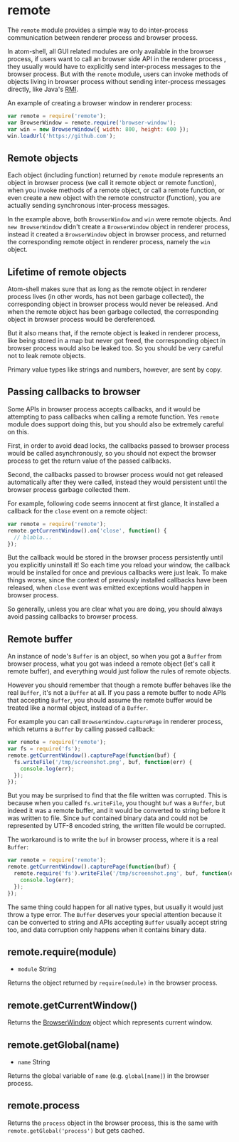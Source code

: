 # remote

The `remote` module provides a simple way to do inter-process communication
between renderer process and browser process.

In atom-shell, all GUI related modules are only available in the browser
process, if users want to call an browser side API in the renderer process
, they usually would have to explicitly send inter-process messages to the
browser process. But with the `remote` module, users can invoke methods of
objects living in browser process without sending inter-process messages
directly, like Java's
[RMI](http://en.wikipedia.org/wiki/Java_remote_method_invocation).

An example of creating a browser window in renderer process:

```javascript
var remote = require('remote');
var BrowserWindow = remote.require('browser-window');
var win = new BrowserWindow({ width: 800, height: 600 });
win.loadUrl('https://github.com');
```

## Remote objects

Each object (including function) returned by `remote` module represents an
object in browser process (we call it remote object or remote function), when
you invoke methods of a remote object, or call a remote function, or even create
a new object with the remote constructor (function), you are actually sending
synchronous inter-process messages.

In the example above, both `BrowserWindow` and `win` were remote objects. And
`new BrowserWindow` didn't create a `BrowserWindow` object in renderer process,
instead it created a `BrowserWindow` object in browser process, and returned the
corresponding remote object in renderer process, namely the `win` object.

## Lifetime of remote objects

Atom-shell makes sure that as long as the remote object in renderer process
lives (in other words, has not been garbage collected), the corresponding object
in browser process would never be released. And when the remote object has been
garbage collected, the corresponding object in browser process would be
dereferenced.

But it also means that, if the remote object is leaked in renderer process, like
being stored in a map but never got freed, the corresponding object in browser
process would also be leaked too. So you should be very careful not to leak
remote objects.

Primary value types like strings and numbers, however, are sent by copy.

## Passing callbacks to browser

Some APIs in browser process accepts callbacks, and it would be attempting to
pass callbacks when calling a remote function. Yes `remote` module does support
doing this, but you should also be extremely careful on this.

First, in order to avoid dead locks, the callbacks passed to browser process
would be called asynchronously, so you should not expect the browser process to
get the return value of the passed callbacks.

Second, the callbacks passed to browser process would not get released
automatically after they were called, instead they would persistent until the
browser process garbage collected them.

For example, following code seems innocent at first glance, It installed a
callback for the `close` event on a remote object:

```javascript
var remote = require('remote');
remote.getCurrentWindow().on('close', function() {
  // blabla...
});
```

But the callback would be stored in the browser process persistently until you
explicitly uninstall it! So each time you reload your window, the callback would
be installed for once and previous callbacks were just leak. To make things
worse, since the context of previously installed callbacks have been released,
when `close` event was emitted exceptions would happen in browser process.

So generally, unless you are clear what you are doing, you should always avoid
passing callbacks to browser process.

## Remote buffer

An instance of node's `Buffer` is an object, so when you got a `Buffer` from
browser process, what you got was indeed a remote object (let's call it remote
buffer), and everything would just follow the rules of remote objects.

However you should remember that though a remote buffer behaves like the real
`Buffer`, it's not a `Buffer` at all. If you pass a remote buffer to node APIs
that accepting `Buffer`, you should assume the remote buffer would be treated
like a normal object, instead of a `Buffer`.

For example you can call `BrowserWindow.capturePage` in renderer process, which
returns a `Buffer` by calling passed callback:

```javascript
var remote = require('remote');
var fs = require('fs');
remote.getCurrentWindow().capturePage(function(buf) {
  fs.writeFile('/tmp/screenshot.png', buf, function(err) {
    console.log(err);
  });
});
```

But you may be surprised to find that the file written was corrupted. This is
because when you called `fs.writeFile`, you thought `buf` was a `Buffer`, but
indeed it was a remote buffer, and it would be converted to string before it was
written to file. Since `buf` contained binary data and could not be represented
by UTF-8 encoded string, the written file would be corrupted.

The workaround is to write the `buf` in browser process, where it is a real
`Buffer`:

```javascript
var remote = require('remote');
remote.getCurrentWindow().capturePage(function(buf) {
  remote.require('fs').writeFile('/tmp/screenshot.png', buf, function(err) {
    console.log(err);
  });
});
```

The same thing could happen for all native types, but usually it would just
throw a type error. The `Buffer` deserves your special attention because it
can be converted to string and APIs accepting `Buffer` usually accept string
too, and data corruption only happens when it contains binary data.

## remote.require(module)

* `module` String

Returns the object returned by `require(module)` in the browser process.

## remote.getCurrentWindow()

Returns the [BrowserWindow](browser-window.md) object which
represents current window.

## remote.getGlobal(name)

* `name` String

Returns the global variable of `name` (e.g. `global[name]`) in the browser
process.

## remote.process

Returns the `process` object in the browser process, this is the same with
`remote.getGlobal('process')` but gets cached.
